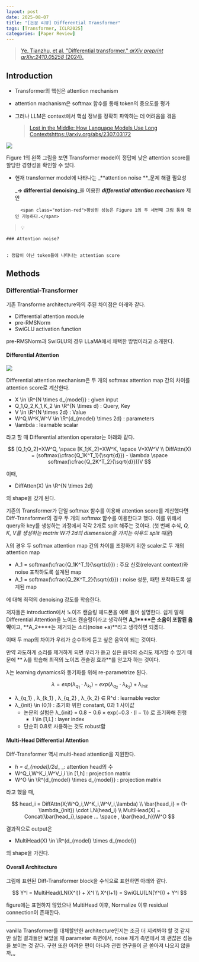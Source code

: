 ```yaml
---
layout: post
date: 2025-08-07
title: "[논문 리뷰] Differential Transformer"
tags: [Transformer, ICLR2025]
categories: [Paper Review]
---
```


> [Ye, Tianzhu, et al. "Differential transformer." ](https://arxiv.org/abs/2410.05258)[_arXiv preprint arXiv:2410.05258_](https://arxiv.org/abs/2410.05258)[ (2024).](https://arxiv.org/abs/2410.05258)



## Introduction

- Transformer의 핵심은 attention mechanism
- attention machanism은 softmax 함수를 통해 token의 중요도를 평가
- 그러나 LLM은 context에서 핵심 정보를 정확히 파악하는 데 어려움을 겪음

	> [Lost in the Middle: How Language Models Use Long Contextshttps://arxiv.org/abs/2307.03172](https://arxiv.org/abs/2307.03172)


![](https://prod-files-secure.s3.us-west-2.amazonaws.com/542b861c-36a8-4051-84e5-8804b6728dba/9083ea56-691a-4752-ae26-47f403431ac8/image.png?X-Amz-Algorithm=AWS4-HMAC-SHA256&X-Amz-Content-Sha256=UNSIGNED-PAYLOAD&X-Amz-Credential=ASIAZI2LB466X5AT3DHQ%2F20250823%2Fus-west-2%2Fs3%2Faws4_request&X-Amz-Date=20250823T050047Z&X-Amz-Expires=3600&X-Amz-Security-Token=IQoJb3JpZ2luX2VjEM3%2F%2F%2F%2F%2F%2F%2F%2F%2F%2FwEaCXVzLXdlc3QtMiJHMEUCIQD5MvqHJ63TfamRhsTEwKS5nQkvvdB3XObfknl3Q%2FnR8AIgcQEzvAHqZelH1d3veaLr8SiLNJ04dODP%2BpfAr0yHPbMq%2FwMIJhAAGgw2Mzc0MjMxODM4MDUiDKo8Yuen3AnirHqCjyrcA4XIt%2FXtNF2A8QAdNbBxRMchHLdgyw3ugYoVo5sXLt0k%2BCqrXL7DDuOr%2BTds5vniYnt2qSFYo78CG9Z%2FaJqSh2enMpmRWJkouqd%2B616pVDBF04wdDY2Q%2Boo1bRHMPYewU8HokFXE%2BQX2fRPx90LvMgY2TA2g67BefB%2Fpjq186zZVsu4V5FHG%2FirHNkK0I92LD0jC5LWVKaY4zKb0MCHUkTKANDa2S7WS5urcZjBLgnl4RJdVm0mPsQCTITBnra5wah50eGJfxvKluKn2LMjpyPsHQgGmDnMfETV%2FMLqft9%2B3lL1G8HR2JcZsECXRqmbE2s76E7Ymv7mYXdpC%2B7P5lV%2FIskpzTi8nATt6ospQhrVYx8WyWQ3EHM9O4NnQM9gH05p3Yolqbm%2B7I%2BESznADYCTT9oYs84RkNMhTA5KpGVLAyIan90z5fQwZXpCAAhWb79pBBkRSpm%2Brd2baUmWIzKCxlmO7BsGpdsE5WqCfRfJ7upMDaZcNi1hxDsoDbB1FEPmIZWSPooQ6DIq5wCrvVfSTOpa11U7A9%2FMob81QJoolDSAarXLDHhtVzzrDkfmpfSgQ1uvWzudf3bL4BvjZ0KqeL2yU3Uq%2B8n78ACoM2mL%2FnJNU6IFbTJtzrduIMKqNpcUGOqUB0kCC5zmlm2qNXLOsVLDUhw5bejBp2lxGyjGvbjm%2FXvhQ6gsdyPjSxyultT6xzbdtyz%2F151en2QRMpUhMv1Rk%2FMe5up2bqZ4hLtTasu6tGIjQgGbvEPrWUJ%2F3%2B5l2nhQOeZqfZXiYZxo8fHu6m2fbfsnv%2BxW26rCDA19X%2ByaAL%2FmKAbRAnWdPqtXuaTLD6gwrdcEAQ2KyL34fGBR9SYL1%2FV9l1YIk&X-Amz-Signature=1ea698dfc36c37a829a298715fcf89f5cbaa2ef071fd1fdae3e338906558ac21&X-Amz-SignedHeaders=host&x-amz-checksum-mode=ENABLED&x-id=GetObject)


Figure 1의 왼쪽 그림을 보면 Transformer model이 정답에 낮은 attention score를 할당한 경향성을 확인할 수 있다.

- 현재 transformer model에 나타나는 _**attention noise **_문제 해결 필요성

	_**→ differential denoising**_을 이용한 _**differential attention mechanism**_ 제안


		<span class="notion-red">향상된 성능은 Figure 1의 두 세번째 그림 통해 확인 가능하다.</span>


> 💡 


	### Attention noise?


	: 정답이 아닌 token들에 나타나는 attention score



## Methods



### Differential-Transformer


기존 Transforme architecture와의 주된 차이점은 아래와 같다.

- Differential attention module
- pre-RMSNorm
- SwiGLU activation function

pre-RMSNorm과 SwiGLU의 경우 LLaMA에서 채택한 방법이라고 소개한다.



#### Differential Attention


![](https://prod-files-secure.s3.us-west-2.amazonaws.com/542b861c-36a8-4051-84e5-8804b6728dba/116d70b2-1963-4810-9167-f4c7d8a06e8f/image.png?X-Amz-Algorithm=AWS4-HMAC-SHA256&X-Amz-Content-Sha256=UNSIGNED-PAYLOAD&X-Amz-Credential=ASIAZI2LB466X5AT3DHQ%2F20250823%2Fus-west-2%2Fs3%2Faws4_request&X-Amz-Date=20250823T050047Z&X-Amz-Expires=3600&X-Amz-Security-Token=IQoJb3JpZ2luX2VjEM3%2F%2F%2F%2F%2F%2F%2F%2F%2F%2FwEaCXVzLXdlc3QtMiJHMEUCIQD5MvqHJ63TfamRhsTEwKS5nQkvvdB3XObfknl3Q%2FnR8AIgcQEzvAHqZelH1d3veaLr8SiLNJ04dODP%2BpfAr0yHPbMq%2FwMIJhAAGgw2Mzc0MjMxODM4MDUiDKo8Yuen3AnirHqCjyrcA4XIt%2FXtNF2A8QAdNbBxRMchHLdgyw3ugYoVo5sXLt0k%2BCqrXL7DDuOr%2BTds5vniYnt2qSFYo78CG9Z%2FaJqSh2enMpmRWJkouqd%2B616pVDBF04wdDY2Q%2Boo1bRHMPYewU8HokFXE%2BQX2fRPx90LvMgY2TA2g67BefB%2Fpjq186zZVsu4V5FHG%2FirHNkK0I92LD0jC5LWVKaY4zKb0MCHUkTKANDa2S7WS5urcZjBLgnl4RJdVm0mPsQCTITBnra5wah50eGJfxvKluKn2LMjpyPsHQgGmDnMfETV%2FMLqft9%2B3lL1G8HR2JcZsECXRqmbE2s76E7Ymv7mYXdpC%2B7P5lV%2FIskpzTi8nATt6ospQhrVYx8WyWQ3EHM9O4NnQM9gH05p3Yolqbm%2B7I%2BESznADYCTT9oYs84RkNMhTA5KpGVLAyIan90z5fQwZXpCAAhWb79pBBkRSpm%2Brd2baUmWIzKCxlmO7BsGpdsE5WqCfRfJ7upMDaZcNi1hxDsoDbB1FEPmIZWSPooQ6DIq5wCrvVfSTOpa11U7A9%2FMob81QJoolDSAarXLDHhtVzzrDkfmpfSgQ1uvWzudf3bL4BvjZ0KqeL2yU3Uq%2B8n78ACoM2mL%2FnJNU6IFbTJtzrduIMKqNpcUGOqUB0kCC5zmlm2qNXLOsVLDUhw5bejBp2lxGyjGvbjm%2FXvhQ6gsdyPjSxyultT6xzbdtyz%2F151en2QRMpUhMv1Rk%2FMe5up2bqZ4hLtTasu6tGIjQgGbvEPrWUJ%2F3%2B5l2nhQOeZqfZXiYZxo8fHu6m2fbfsnv%2BxW26rCDA19X%2ByaAL%2FmKAbRAnWdPqtXuaTLD6gwrdcEAQ2KyL34fGBR9SYL1%2FV9l1YIk&X-Amz-Signature=9c693290556b65ed46f8fe4a98dc623e50bc8302a1c7ebed59446dff1ff0f8e3&X-Amz-SignedHeaders=host&x-amz-checksum-mode=ENABLED&x-id=GetObject)


Differential attention mechanism은 두 개의 softmax attention map 간의 차이를 attention score로 계산한다.

- X \in \R^{N \times d\_{model}} : given input
- Q\_1,Q\_2,K\_1,K\_2 \in \R^{N \times d} : Query, Key
- V \in \R^{N \times 2d} : Value
- W^Q,W^K,W^V \in \R^{d\_{model} \times 2d} : parameters
- \lambda : learnable scalar

라고 할 때 Differential attention operator는 아래와 같다.


$$
[Q_1;Q_2]=XW^Q, \space [K_1;K_2]=XW^K, \space V=XW^V \\
DiffAttn(X) = (softmax(\cfrac{Q_1K^T_1}{\sqrt{d}}) - \lambda \space softmax(\cfrac{Q_2K^T_2}{\sqrt{d}}))V
$$


이때,

- DiffAtten(X) \in \R^{N \times 2d}

의 shape을 갖게 된다.


기존의 Transformer가 단일 softmax 함수를 이용해 attention score를 계산했다면 Diff-Transformer의 경우 두 개의 softmax 함수를 이용한다고 했다. 이를 위해서 query와 key를 생성하는 과정에서 각각 2개로 split 해주는 것이다. <span class="notion-red">(첫 번째 수식, </span><span class="notion-red">_Q, K, V를 생성하는 matrix W가 2d의 dismension을 가지는 이유도 split 때문_</span><span class="notion-red">)</span>


 λ의 경우 두 softmax attention map 간의 차이를 조정하기 위한 scaler로 두 개의 attention map

- A\_1 = softmax(\cfrac{Q\_1K^T\_1}{\sqrt{d}}) : 주요 신호(relevant context)와 noise 포착하도록 설계된 map
- A\_1 = softmax(\cfrac{Q\_2K^T\_2}{\sqrt{d}}) : noise 성분, 패턴 포착하도록 설계된 map 

에 대해 최적의 denoising 강도를 학습한다.


저자들은 introduction에서 노이즈 캔슬링 헤드폰을 예로 들어 설명한다. 쉽게 말해 Differential Attention을 노이즈 캔슬링이라고 생각하면 **A\_1****은 소음이 포함된 음악**이고, **A\_2****는 제거되는 소리(noise +a)**라고 생각하면 되겠다. 


이때 두 map의 차이가 우리가 순수하게 듣고 싶은 음악이 되는 것이다. 


만약 과도하게 소리를 제거하게 되면 우리가 듣고 싶은 음악의 소리도 제거할 수 있기 때문에 ** λ를 학습해 최적의 노이즈 캔슬링 효과**를 얻고자 하는 것이다.


λ는 learning dynamics와 동기화를 위해 re-parametrize 된다.


$$
\lambda = exp(\lambda_{q_1} \cdot \lambda_{k_1}) - exp(\lambda_{q_2} \cdot \lambda_{k_2}) + \lambda_{init}
$$

- λ\_{q\_1} , λ\_{k\_1} , λ\_{q\_2} , λ\_{k\_2} ∈ R^d : learnable vector
- λ\_{init} \in (0,1) : 초기화 위한 constant, 0과 1 사이값
	- 논문의 실험은 λ\_{init} = 0.8 − 0.6 × exp(−0.3 · (l − 1)) 로 초기화해 진행
		- l \in [1,L] : layer index
	- 단순히 0.8로 사용하는 것도 robust함


#### **Multi-Head Differential Attention**


Diff-Transformer 역시 multi-head attention을 지원한다.

- _h = d\_{model}/2d__ _: attention head의 수
- W^Q\_i,W^K\_i,W^V\_i,i \in [1,h] : projection matrix
- W^O \in \R^{d\_{model} \times d\_{model}} : projection matrix

라고 했을 때,


$$
head_i = DiffAttn(X;W^Q_i,W^K_i,W^V_i,\lambda) \\
\bar{head_i} = (1-\lambda_{init}) \cdot LN(head_i) \\
MultiHead(X) = Concat(\bar{head_i},\space ... \space , \bar{head_h})W^O
$$


결과적으로 output은

- MultiHead(X) \in \R^{d\_{model} \times d\_{model}}

의 shape을 가진다.



#### Overall Architecture


그림에 표현된 Diff-Transformer block을 수식으로 표현하면 아래와 같다.


$$
Y^l = MultiHead(LN(X^l)) + X^l \\
X^{l+1} = SwiGLU(LN(Y^l)) + Y^l
$$


figure에는 표현하지 않았으나 MultiHead 이후, Normalize 이후 residual connection이 존재한다.


---


vanilla Transformer를 대체할만한 architecture인지는 조금 더 지켜봐야 할 것 같지만 실험 결과들만 보았을 때 parameter 측면에서, noise 제거 측면에서 꽤 괜찮은 성능을 보이는 것 같다. 구현 또한 어려운 편이 아니라 관련 연구들이 곧 쏟아져 나오지 않을까,,,

